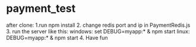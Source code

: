 # payment_test
after clone:
1.run npm install
2. change redis port and ip in PaymentRedis.js
3. run the server like this:
	windows:
		set DEBUG=myapp:* & npm start
	linux:
		DEBUG=myapp:* & npm start
4. Have fun
		

